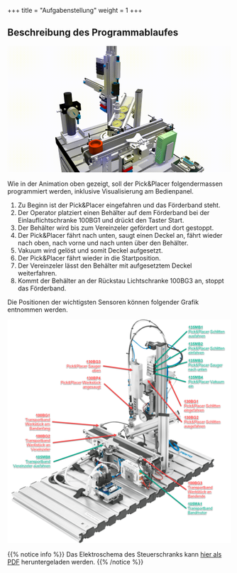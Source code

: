 +++
title = "Aufgabenstellung"
weight = 1
+++

## Beschreibung des Programmablaufes

![Festo Pick&Place Robot](./images/festo_pick_n_place.de.gif)

Wie in der Animation oben gezeigt, soll der Pick&Placer folgendermassen programmiert werden, inklusive Visualisierung am Bedienpanel.

1. Zu Beginn ist der Pick&Placer eingefahren und das Förderband steht.
2. Der Operator platziert einen Behälter auf dem Förderband bei der Einlauflichtschranke 100BG1 und drückt den Taster Start.
3. Der Behälter wird bis zum Vereinzeler gefördert und dort gestoppt.
4. Der Pick&Placer fährt nach unten, saugt einen Deckel an, fährt wieder nach oben, nach vorne und nach unten über den Behälter.
5. Vakuum wird gelöst und somit Deckel aufgesetzt.
6. Der Pick&Placer fährt wieder in die Startposition.
7. Der Vereinzeler lässt den Behälter mit aufgesetztem Deckel weiterfahren.
8. Kommt der Behälter an der Rückstau Lichtschranke 100BG3 an, stoppt das Förderband.

Die Positionen der wichtigsten Sensoren können folgender Grafik entnommen werden.

![Festo Pick&Place Robot](./images/festo_pick_n_place_overview.de.png)

{{% notice info %}}
Das Elektroschema des Steuerschranks kann [hier als PDF](./docs/Pick_and_Placer.de.pdf) heruntergeladen werden.
{{% /notice %}}